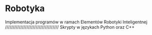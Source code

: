 # Robotyka
Implementacja programów w ramach Elementów Robotyki Inteligentnej
///////////////////////////////////
Skrypty w językach Python oraz C++ 
